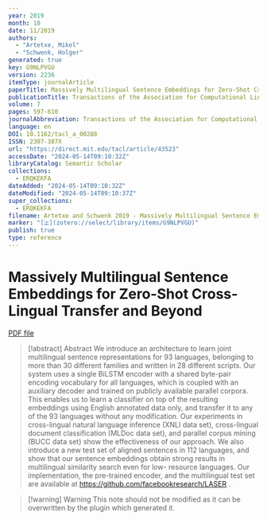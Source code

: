```yaml
---
year: 2019
month: 10
date: 11/2019
authors:
  - "Artetxe, Mikel"
  - "Schwenk, Holger"
generated: true
key: G9NLPVGU
version: 2236
itemType: journalArticle
paperTitle: Massively Multilingual Sentence Embeddings for Zero-Shot Cross-Lingual Transfer and Beyond
publicationTitle: Transactions of the Association for Computational Linguistics
volume: 7
pages: 597-610
journalAbbreviation: Transactions of the Association for Computational Linguistics
language: en
DOI: 10.1162/tacl_a_00288
ISSN: 2307-387X
url: "https://direct.mit.edu/tacl/article/43523"
accessDate: "2024-05-14T09:10:32Z"
libraryCatalog: Semantic Scholar
collections:
  - ERQKEKFA
dateAdded: "2024-05-14T09:10:32Z"
dateModified: "2024-05-14T09:10:37Z"
super_collections:
  - ERQKEKFA
filename: Artetxe and Schwenk 2019 - Massively Multilingual Sentence Embeddings for Zero-Shot Cross-Lingual Transfer and Beyond.pdf
marker: "[🇿](zotero://select/library/items/G9NLPVGU)"
publish: true
type: reference
---
```

# Massively Multilingual Sentence Embeddings for Zero-Shot Cross-Lingual Transfer and Beyond

[PDF file](/Papers/PDFs/Artetxe%20and%20Schwenk%202019%20-%20Massively%20Multilingual%20Sentence%20Embeddings%20for%20Zero-Shot%20Cross-Lingual%20Transfer%20and%20Beyond.pdf)

> [!abstract] Abstract
> We introduce an architecture to learn joint multilingual sentence representations for 93 languages, belonging to more than 30 different families and written in 28 different scripts. Our system uses a single BiLSTM encoder with a shared byte-pair encoding vocabulary for all languages, which is coupled with an auxiliary decoder and trained on publicly available parallel corpora. This enables us to learn a classifier on top of the resulting embeddings using English annotated data only, and transfer it to any of the 93 languages without any modification. Our experiments in cross-lingual natural language inference (XNLI data set), cross-lingual document classification (MLDoc data set), and parallel corpus mining (BUCC data set) show the effectiveness of our approach. We also introduce a new test set of aligned sentences in 112 languages, and show that our sentence embeddings obtain strong results in multilingual similarity search even for low- resource languages. Our implementation, the pre-trained encoder, and the multilingual test set are available at https://github.com/facebookresearch/LASER .

>[!warning] Warning
> This note should not be modified as it can be overwritten by the plugin which generated it.

